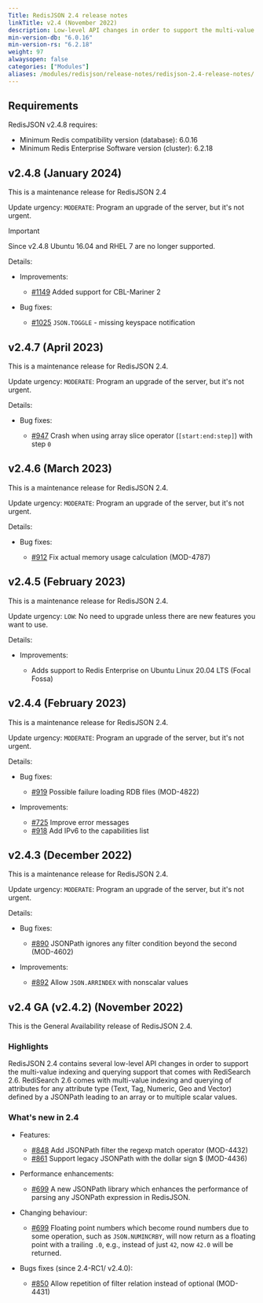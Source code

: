 ```yaml
---
Title: RedisJSON 2.4 release notes
linkTitle: v2.4 (November 2022)
description: Low-level API changes in order to support the multi-value indexing and querying support that comes with RediSearch 2.6. RediSearch 2.6 comes with multi-value indexing and querying of attributes for any attribute type (Text, Tag, Numeric, Geo and Vector) defined by a JSONPath leading to an array or to multiple scalar values.
min-version-db: "6.0.16"
min-version-rs: "6.2.18"
weight: 97
alwaysopen: false
categories: ["Modules"]
aliases: /modules/redisjson/release-notes/redisjson-2.4-release-notes/
---
```

## Requirements

RedisJSON v2.4.8 requires:

- Minimum Redis compatibility version (database): 6.0.16
- Minimum Redis Enterprise Software version (cluster): 6.2.18

## v2.4.8 (January 2024)

This is a maintenance release for RedisJSON 2.4

Update urgency: `MODERATE`: Program an upgrade of the server, but it's not urgent.

> [!IMPORTANT]
> Since v2.4.8 Ubuntu 16.04 and RHEL 7 are no longer supported.

Details:

- Improvements:

  - [#1149](https://github.com/RedisJSON/RedisJSON/pull/1149) Added support for CBL-Mariner 2

- Bug fixes:

  - [#1025](https://github.com/RedisJSON/RedisJSON/pull/1025) `JSON.TOGGLE` - missing keyspace notification

## v2.4.7 (April 2023)

This is a maintenance release for RedisJSON 2.4.

Update urgency: `MODERATE`: Program an upgrade of the server, but it's not urgent.

Details:

- Bug fixes:

  - [#947](https://github.com/RedisJSON/RedisJSON/issues/947) Crash when using array slice operator (`[start:end:step]`) with step `0`

## v2.4.6 (March 2023)

This is a maintenance release for RedisJSON 2.4.

Update urgency: `MODERATE`: Program an upgrade of the server, but it's not urgent.

Details:

- Bug fixes:

  - [#912](https://github.com/RedisJSON/RedisJSON/pull/912) Fix actual memory usage calculation (MOD-4787) 

## v2.4.5 (February 2023)

This is a maintenance release for RedisJSON 2.4.

Update urgency: `LOW`: No need to upgrade unless there are new features you want to use.

Details:

- Improvements:

  - Adds support to Redis Enterprise on Ubuntu Linux 20.04 LTS (Focal Fossa)

## v2.4.4 (February 2023)

This is a maintenance release for RedisJSON 2.4.

Update urgency: `MODERATE`: Program an upgrade of the server, but it's not urgent.

Details:

- Bug fixes:

  - [#919](https://github.com/RedisJSON/RedisJSON/pull/919) Possible failure loading RDB files (MOD-4822)
  
- Improvements:

  - [#725](https://github.com/RedisJSON/RedisJSON/issues/725) Improve error messages
  - [#918](https://github.com/RedisJSON/RedisJSON/pull/918) Add IPv6 to the capabilities list

## v2.4.3 (December 2022)

This is a maintenance release for RedisJSON 2.4.

Update urgency: `MODERATE`: Program an upgrade of the server, but it's not urgent.

Details:

- Bug fixes:

  - [#890](https://github.com/RedisJSON/RedisJSON/pull/890) JSONPath ignores any filter condition beyond the second (MOD-4602)
  
- Improvements:

  - [#892](https://github.com/RedisJSON/RedisJSON/pull/892) Allow `JSON.ARRINDEX` with nonscalar values

## v2.4 GA (v2.4.2) (November 2022)

This is the General Availability release of RedisJSON 2.4.

### Highlights

RedisJSON 2.4 contains several low-level API changes in order to support the multi-value indexing and querying support that comes with RediSearch 2.6. RediSearch 2.6 comes with multi-value indexing and querying of attributes for any attribute type (Text, Tag, Numeric, Geo and Vector) defined by a JSONPath leading to an array or to multiple scalar values.

### What's new in 2.4

- Features:

  - [#848](https://github.com/RedisJSON/RedisJSON/pull/848) Add JSONPath filter the regexp match operator (MOD-4432)
  - [#861](https://github.com/RedisJSON/RedisJSON/pull/861) Support legacy JSONPath with the dollar sign $ (MOD-4436)

- Performance enhancements:

  - [#699](https://github.com/RedisJSON/RedisJSON/pull/699) A new JSONPath library which enhances the performance of parsing any JSONPath expression in RedisJSON.

- Changing behaviour:

  - [#699](https://github.com/RedisJSON/RedisJSON/pull/699) Floating point numbers which become round numbers due to some operation, such as `JSON.NUMINCRBY`, will now return as a floating point with a trailing `.0`, e.g., instead of just `42`, now `42.0` will be returned.

- Bugs fixes (since 2.4-RC1/ v2.4.0):

  - [#850](https://github.com/RedisJSON/RedisJSON/pull/850) Allow repetition of filter relation instead of optional (MOD-4431)

